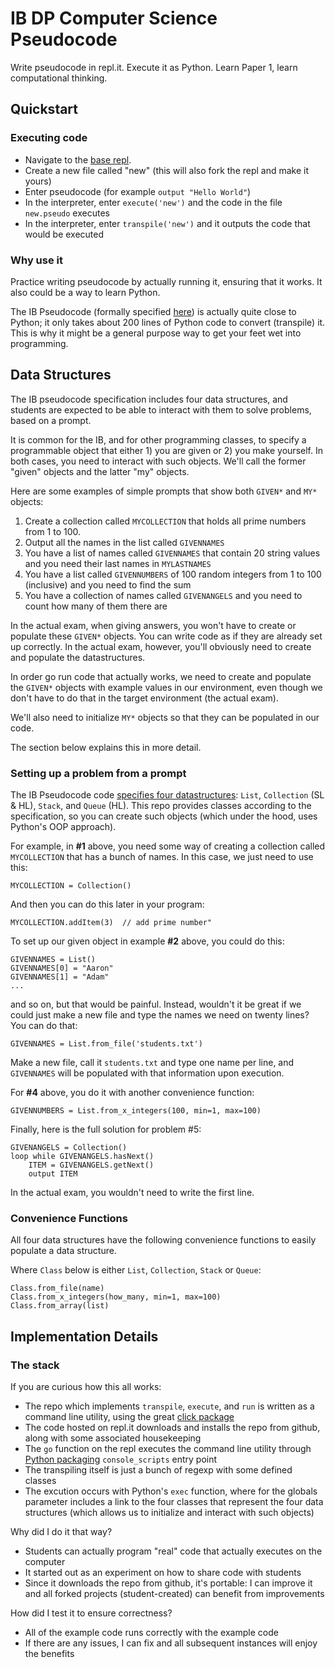# IB DP Computer Science Pseudocode

Write pseudocode in repl.it. Execute it as Python. Learn Paper 1, learn computational thinking.

## Quickstart

### Executing code

- Navigate to the [base repl](https://repl.it/@adammorris/InputPseudocode).
- Create a new file called "new" (this will also fork the repl and make it yours)
- Enter pseudocode (for example `output "Hello World"`)
- In the interpreter, enter `execute('new')` and the code in the file `new.pseudo` executes
- In the interpreter, enter `transpile('new')` and it outputs the code that would be executed

### Why use it

Practice writing pseudocode by actually running it, ensuring that it works. It also could be a way to learn Python.

The IB Pseudocode (formally specified [here](https://ib.compscihub.net/wp-content/uploads/2015/04/IB-Pseudocode-rules-more.pdf)) is actually quite close to Python; it only takes about 200 lines of Python code to convert (transpile) it.  This is why it might be a general purpose way to get your feet wet into programming.

## Data Structures

The IB pseudocode specification includes four data structures, and students are expected to be able to interact with them to solve problems, based on a prompt.

It is common for the IB, and for other programming classes, to specify a programmable object that either 1) you are given or 2) you make yourself. In both cases, you need to interact with such objects. We'll call the former "given" objects and the latter "my" objects.

Here are some examples of simple prompts that show both `GIVEN*` and `MY*` objects:

1. Create a collection called `MYCOLLECTION` that holds all prime numbers from 1 to 100.
2. Output all the names in the list called `GIVENNAMES` 
3. You have a list of names called `GIVENNAMES` that contain 20 string values and you need their last names in `MYLASTNAMES`
4. You have a list called `GIVENNUMBERS` of 100 random integers from 1 to 100 (inclusive) and you need to find the sum
5. You have a collection of names called `GIVENANGELS` and you need to count how many of them there are

In the actual exam, when giving answers, you won't have to create or populate these `GIVEN*` objects. You can write code as if they are already set up correctly. In the actual exam, however, you'll obviously need to create and populate the datastructures.

In order go run code that actually works, we need to create and populate the `GIVEN*` objects with example values in our environment, even though we don't have to do that in the target environment (the actual exam). 

We'll also need to initialize `MY*` objects so that they can be populated in our code.

The section below explains this in more detail.


### Setting up a problem from a prompt

The IB Pseudocode code [specifies four datastructures](https://computersciencewiki.org/images/c/c6/IB-Pseudocode-rules.pdf): `List`, `Collection` (SL & HL), `Stack`, and `Queue` (HL). This repo provides classes according to the specification, so you can create such objects (which under the hood, uses Python's OOP approach).

For example, in **#1** above, you need some way of creating a collection called `MYCOLLECTION` that has a bunch of names. In this case, we just need to use this:

```MYCOLLECTION = Collection()```

And then you can do this later in your program:

```MYCOLLECTION.addItem(3)  // add prime number"```

To set up our given object in example **#2** above, you could do this:

```
GIVENNAMES = List()
GIVENNAMES[0] = "Aaron"
GIVENNAMES[1] = "Adam"
...
```

and so on, but that would be painful. Instead, wouldn't it be great if we could just make a new file and type the names we need on twenty lines? You can do that:

```
GIVENNAMES = List.from_file('students.txt')
```

Make a new file, call it `students.txt` and type one name per line, and `GIVENNAMES` will be populated with that information upon execution.

For **#4** above, you do it with another convenience function:

```
GIVENNUMBERS = List.from_x_integers(100, min=1, max=100)
```

Finally, here is the full solution for problem #5:

```
GIVENANGELS = Collection() 
loop while GIVENANGELS.hasNext()
    ITEM = GIVENANGELS.getNext()
    output ITEM
```

In the actual exam, you wouldn't need to write the first line.



### Convenience Functions

All four data structures have the following convenience functions to easily populate a data structure.

Where `Class` below is either `List`, `Collection`, `Stack` or `Queue`:

```
Class.from_file(name)
Class.from_x_integers(how_many, min=1, max=100)
Class.from_array(list)
```

## Implementation Details

### The stack

If you are curious how this all works:

- The repo which implements `transpile`, `execute`, and `run` is written as a command line utility, using the great [click package](https://click.palletsprojects.com/en/7.x/)
- The code hosted on repl.it downloads and installs the repo from github, along with some associated housekeeping
- The `go` function on the repl executes the command line utility through [Python packaging](https://packaging.python.org/specifications/entry-points/) `console_scripts` entry point
- The transpiling itself is just a bunch of regexp with some defined classes
- The excution occurs with Python's `exec` function, where for the globals parameter includes a link to the four classes that represent the four data structures (which allows us to initialize and interact with such objects)

Why did I do it that way?

- Students can actually program "real" code that actually executes on the computer
- It started out as an experiment on how to share code with students
- Since it downloads the repo from github, it's portable: I can improve it and all forked projects (student-created) can benefit from improvements

How did I test it to ensure correctness?

- All of the example code runs correctly with the example code
- If there are any issues, I can fix and all subsequent instances will enjoy the benefits